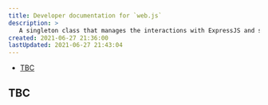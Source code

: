 ```yaml
---
title: Developer documentation for `web.js`
description: >
   A singleton class that manages the interactions with ExpressJS and so provides all of the web server capabilities.
created: 2021-06-27 21:36:00
lastUpdated: 2021-06-27 21:43:04
---
```


* [TBC](#tbc)

## TBC